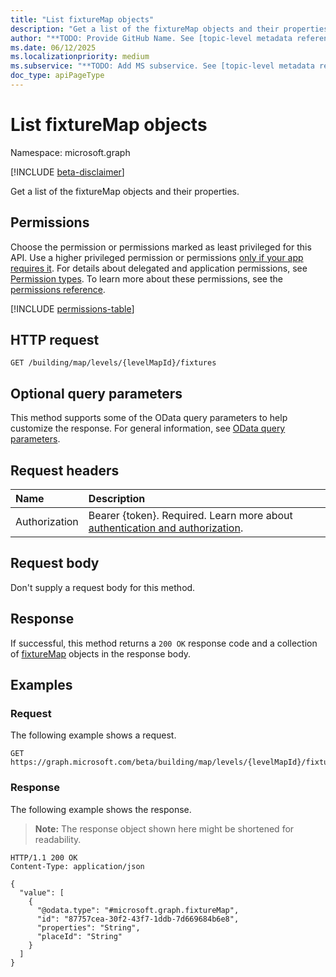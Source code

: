 ```yaml
---
title: "List fixtureMap objects"
description: "Get a list of the fixtureMap objects and their properties."
author: "**TODO: Provide GitHub Name. See [topic-level metadata reference](https://eng.ms/docs/products/microsoft-graph-service/microsoft-graph/document-apis/metadata)**"
ms.date: 06/12/2025
ms.localizationpriority: medium
ms.subservice: "**TODO: Add MS subservice. See [topic-level metadata reference](https://eng.ms/docs/products/microsoft-graph-service/microsoft-graph/document-apis/metadata)**"
doc_type: apiPageType
---
```


# List fixtureMap objects

Namespace: microsoft.graph

[!INCLUDE [beta-disclaimer](../../includes/beta-disclaimer.md)]

Get a list of the fixtureMap objects and their properties.

## Permissions

Choose the permission or permissions marked as least privileged for this API. Use a higher privileged permission or permissions [only if your app requires it](/graph/permissions-overview#best-practices-for-using-microsoft-graph-permissions). For details about delegated and application permissions, see [Permission types](/graph/permissions-overview#permission-types). To learn more about these permissions, see the [permissions reference](/graph/permissions-reference).

<!-- {
  "blockType": "permissions",
  "name": "levelmap-list-fixtures-permissions"
}
-->
[!INCLUDE [permissions-table](../includes/permissions/levelmap-list-fixtures-permissions.md)]

## HTTP request

<!-- {
  "blockType": "ignored"
}
-->
``` http
GET /building/map/levels/{levelMapId}/fixtures
```

## Optional query parameters

This method supports some of the OData query parameters to help customize the response. For general information, see [OData query parameters](/graph/query-parameters).

## Request headers

|Name|Description|
|:---|:---|
|Authorization|Bearer {token}. Required. Learn more about [authentication and authorization](/graph/auth/auth-concepts).|

## Request body

Don't supply a request body for this method.

## Response

If successful, this method returns a `200 OK` response code and a collection of [fixtureMap](../resources/fixturemap.md) objects in the response body.

## Examples

### Request

The following example shows a request.
<!-- {
  "blockType": "request",
  "name": "list_fixturemap"
}
-->
``` http
GET https://graph.microsoft.com/beta/building/map/levels/{levelMapId}/fixtures
```


### Response

The following example shows the response.
>**Note:** The response object shown here might be shortened for readability.
<!-- {
  "blockType": "response",
  "truncated": true,
  "@odata.type": "microsoft.graph.fixtureMap"
}
-->
``` http
HTTP/1.1 200 OK
Content-Type: application/json

{
  "value": [
    {
      "@odata.type": "#microsoft.graph.fixtureMap",
      "id": "87757cea-30f2-43f7-1ddb-7d669684b6e8",
      "properties": "String",
      "placeId": "String"
    }
  ]
}
```

